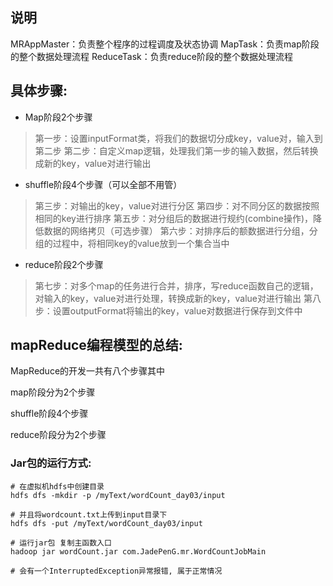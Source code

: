 ## 说明

MRAppMaster：负责整个程序的过程调度及状态协调
MapTask：负责map阶段的整个数据处理流程
ReduceTask：负责reduce阶段的整个数据处理流程

## 具体步骤:
 * Map阶段2个步骤


> 第一步：设置inputFormat类，将我们的数据切分成key，value对，输入到第二步
> 第二步：自定义map逻辑，处理我们第一步的输入数据，然后转换成新的key，value对进行输出

 * shuffle阶段4个步骤（可以全部不用管）

> 第三步：对输出的key，value对进行分区
> 第四步：对不同分区的数据按照相同的key进行排序
> 第五步：对分组后的数据进行规约(combine操作)，降低数据的网络拷贝（可选步骤）
> 第六步：对排序后的额数据进行分组，分组的过程中，将相同key的value放到一个集合当中

* reduce阶段2个步骤

> 第七步：对多个map的任务进行合并，排序，写reduce函数自己的逻辑，对输入的key，value对进行处理，转换成新的key，value对进行输出
> 第八步：设置outputFormat将输出的key，value对数据进行保存到文件中

## mapReduce编程模型的总结:

MapReduce的开发一共有八个步骤其中

map阶段分为2个步骤

shuffle阶段4个步骤

reduce阶段分为2个步骤



### Jar包的运行方式:

```properties
# 在虚拟机hdfs中创建目录 
hdfs dfs -mkdir -p /myText/wordCount_day03/input 

# 并且将wordcount.txt上传到input目录下
hdfs dfs -put /myText/wordCount_day03/input 

# 运行jar包 复制主函数入口
hadoop jar wordCount.jar com.JadePenG.mr.WordCountJobMain

# 会有一个InterruptedException异常报错, 属于正常情况

```

